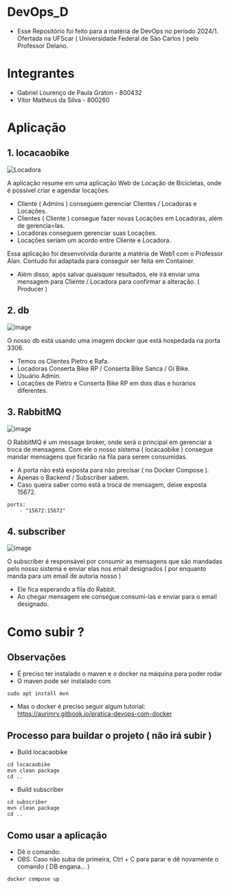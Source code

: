 # DevOps_D
 - Esse Repositório foi feito para a matéria de DevOps no período 2024/1. Ofertada na UFScar ( Universidade Federal de São Carlos ) pelo Professor Delano.

 
# Integrantes
- Gabriel Lourenço de Paula Graton - 800432
- Vitor Matheus da Silva - 800260

# Aplicação

## 1. locacaobike 

![Locadora](https://github.com/user-attachments/assets/99faf0e9-bc51-43e4-8af6-a96800c16d39)

A aplicação resume em uma aplicação Web de Locação de Bicicletas, onde é possível criar e agendar locações.
- Cliente ( Admins ) conseguem gerenciar Clientes / Locadoras e Locações.
- Clientes ( Cliente ) consegue fazer novas Locações em Locadoras, além de gerencia=las.
- Locadoras conseguem gerenciar suas Locações.
- Locações seriam um acordo entre Cliente e Locadora.

Essa aplicação foi desenvolvida durante a matéria de Web1 com o Professor Alan.
Contudo foi adaptada para conseguir ser feita em Container.

- Além disso, após salvar quaisquer resultados, ele irá enviar uma mensagem para Cliente / Locadora para confirmar a alteração. ( Producer )


## 2. db

![image](https://github.com/user-attachments/assets/9ca117e7-eaa5-4403-80a9-4a0b04f5ff57)

O nosso db está usando uma imagem docker que está hospedada na porta 3306.
- Temos os Clientes Pietro e Rafa.
- Locadoras Conserta Bike RP / Conserta Bike Sanca / Oi Bike.
- Usuário Admin.
- Locações de Pietro e Conserta Bike RP em dois dias e horários diferentes.

## 3. RabbitMQ

![image](https://github.com/user-attachments/assets/d24433b8-c6ee-4f6e-9638-8fc2b9ccb318)

O RabbitMQ é um message broker, onde será o principal em gerenciar a troca de mensagens. Com ele o nosso sistema ( locacaobike ) consegue mandar mensagens que ficarão na fila para serem consumidas.
- A porta não está exposta para não precisar ( no Docker Compose ).
- Apenas o Backend / Subscriber sabem.
- Caso queira saber como está a troca de mensagem, deixe exposta 15672.

```
ports:
    - "15672:15672"

```

## 4. subscriber

![image](https://github.com/user-attachments/assets/815b49df-944c-4c70-8278-70fac3c81859) 

O subscriber é responsável por consumir as mensagens que são mandadas pelo nosso sistema e enviar elas nos email designados ( por enquanto manda para um email de autoria nosso )
- Ele fica esperando a fila do Rabbit.
- Ao chegar mensagem ele consegue consumi-las e enviar para o email designado.

# Como subir ?

## Observações

- É preciso ter instalado o maven e o docker na máquina para poder rodar
- O maven pode ser instalado com
  
```
sudo apt install mvn
```
- Mas o docker é preciso seguir algum tutorial: https://aurimrv.gitbook.io/pratica-devops-com-docker

## Processo para buildar o projeto ( não irá subir )

- Build locacaobike

```
cd locacaobike
mvn clean package
cd ..
```

- Build subscriber

```
cd subscriber
mvn clean package
cd ..
```

## Como usar a aplicação

- Dê o comando:
- OBS: Caso não suba de primeira, Ctrl + C para parar e dê novamente o comando ( DB engana... )

```
docker compose up
```





